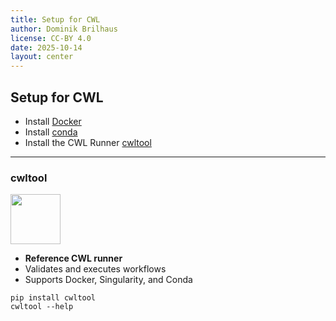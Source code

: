 ```yaml
---
title: Setup for CWL
author: Dominik Brilhaus
license: CC-BY 4.0
date: 2025-10-14
layout: center
---
```


## Setup for CWL

- Install [Docker](https://docs.docker.com/engine/install/)
- Install [conda](https://docs.conda.io/projects/conda/en/latest/user-guide/install/)
- Install the CWL Runner [cwltool](https://cwltool.readthedocs.io/en/latest/)


---

### cwltool

<img src="https://www.commonwl.org/assets/images/CWL-Logo.png" width="80"/>

- **Reference CWL runner**
- Validates and executes workflows
- Supports Docker, Singularity, and Conda

<pre><code>pip install cwltool
cwltool --help</code></pre>

